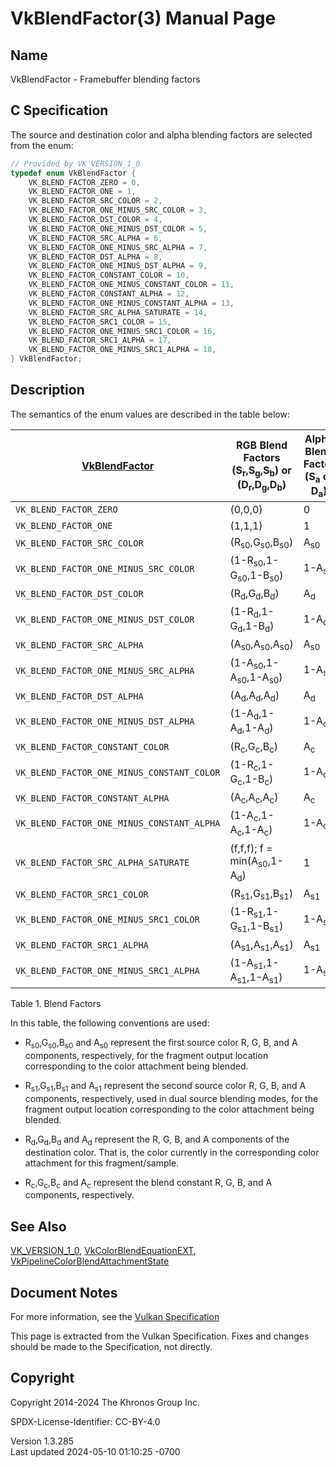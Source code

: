 # VkBlendFactor(3) Manual Page

## Name

VkBlendFactor - Framebuffer blending factors



## <a href="#_c_specification" class="anchor"></a>C Specification

The source and destination color and alpha blending factors are selected
from the enum:

``` c
// Provided by VK_VERSION_1_0
typedef enum VkBlendFactor {
    VK_BLEND_FACTOR_ZERO = 0,
    VK_BLEND_FACTOR_ONE = 1,
    VK_BLEND_FACTOR_SRC_COLOR = 2,
    VK_BLEND_FACTOR_ONE_MINUS_SRC_COLOR = 3,
    VK_BLEND_FACTOR_DST_COLOR = 4,
    VK_BLEND_FACTOR_ONE_MINUS_DST_COLOR = 5,
    VK_BLEND_FACTOR_SRC_ALPHA = 6,
    VK_BLEND_FACTOR_ONE_MINUS_SRC_ALPHA = 7,
    VK_BLEND_FACTOR_DST_ALPHA = 8,
    VK_BLEND_FACTOR_ONE_MINUS_DST_ALPHA = 9,
    VK_BLEND_FACTOR_CONSTANT_COLOR = 10,
    VK_BLEND_FACTOR_ONE_MINUS_CONSTANT_COLOR = 11,
    VK_BLEND_FACTOR_CONSTANT_ALPHA = 12,
    VK_BLEND_FACTOR_ONE_MINUS_CONSTANT_ALPHA = 13,
    VK_BLEND_FACTOR_SRC_ALPHA_SATURATE = 14,
    VK_BLEND_FACTOR_SRC1_COLOR = 15,
    VK_BLEND_FACTOR_ONE_MINUS_SRC1_COLOR = 16,
    VK_BLEND_FACTOR_SRC1_ALPHA = 17,
    VK_BLEND_FACTOR_ONE_MINUS_SRC1_ALPHA = 18,
} VkBlendFactor;
```

## <a href="#_description" class="anchor"></a>Description

The semantics of the enum values are described in the table below:

| [VkBlendFactor](https://registry.khronos.org/vulkan/specs/1.3-extensions/man/html/VkBlendFactor.html)        | RGB Blend Factors (S<sub>r</sub>,S<sub>g</sub>,S<sub>b</sub>) or (D<sub>r</sub>,D<sub>g</sub>,D<sub>b</sub>) | Alpha Blend Factor (S<sub>a</sub> or D<sub>a</sub>) |
|--------------------------------------------|--------------------------------------------------------------------------------------------------------------|-----------------------------------------------------|
| `VK_BLEND_FACTOR_ZERO`                     | (0,0,0)                                                                                                      | 0                                                   |
| `VK_BLEND_FACTOR_ONE`                      | (1,1,1)                                                                                                      | 1                                                   |
| `VK_BLEND_FACTOR_SRC_COLOR`                | (R<sub>s0</sub>,G<sub>s0</sub>,B<sub>s0</sub>)                                                               | A<sub>s0</sub>                                      |
| `VK_BLEND_FACTOR_ONE_MINUS_SRC_COLOR`      | (1-R<sub>s0</sub>,1-G<sub>s0</sub>,1-B<sub>s0</sub>)                                                         | 1-A<sub>s0</sub>                                    |
| `VK_BLEND_FACTOR_DST_COLOR`                | (R<sub>d</sub>,G<sub>d</sub>,B<sub>d</sub>)                                                                  | A<sub>d</sub>                                       |
| `VK_BLEND_FACTOR_ONE_MINUS_DST_COLOR`      | (1-R<sub>d</sub>,1-G<sub>d</sub>,1-B<sub>d</sub>)                                                            | 1-A<sub>d</sub>                                     |
| `VK_BLEND_FACTOR_SRC_ALPHA`                | (A<sub>s0</sub>,A<sub>s0</sub>,A<sub>s0</sub>)                                                               | A<sub>s0</sub>                                      |
| `VK_BLEND_FACTOR_ONE_MINUS_SRC_ALPHA`      | (1-A<sub>s0</sub>,1-A<sub>s0</sub>,1-A<sub>s0</sub>)                                                         | 1-A<sub>s0</sub>                                    |
| `VK_BLEND_FACTOR_DST_ALPHA`                | (A<sub>d</sub>,A<sub>d</sub>,A<sub>d</sub>)                                                                  | A<sub>d</sub>                                       |
| `VK_BLEND_FACTOR_ONE_MINUS_DST_ALPHA`      | (1-A<sub>d</sub>,1-A<sub>d</sub>,1-A<sub>d</sub>)                                                            | 1-A<sub>d</sub>                                     |
| `VK_BLEND_FACTOR_CONSTANT_COLOR`           | (R<sub>c</sub>,G<sub>c</sub>,B<sub>c</sub>)                                                                  | A<sub>c</sub>                                       |
| `VK_BLEND_FACTOR_ONE_MINUS_CONSTANT_COLOR` | (1-R<sub>c</sub>,1-G<sub>c</sub>,1-B<sub>c</sub>)                                                            | 1-A<sub>c</sub>                                     |
| `VK_BLEND_FACTOR_CONSTANT_ALPHA`           | (A<sub>c</sub>,A<sub>c</sub>,A<sub>c</sub>)                                                                  | A<sub>c</sub>                                       |
| `VK_BLEND_FACTOR_ONE_MINUS_CONSTANT_ALPHA` | (1-A<sub>c</sub>,1-A<sub>c</sub>,1-A<sub>c</sub>)                                                            | 1-A<sub>c</sub>                                     |
| `VK_BLEND_FACTOR_SRC_ALPHA_SATURATE`       | (f,f,f); f = min(A<sub>s0</sub>,1-A<sub>d</sub>)                                                             | 1                                                   |
| `VK_BLEND_FACTOR_SRC1_COLOR`               | (R<sub>s1</sub>,G<sub>s1</sub>,B<sub>s1</sub>)                                                               | A<sub>s1</sub>                                      |
| `VK_BLEND_FACTOR_ONE_MINUS_SRC1_COLOR`     | (1-R<sub>s1</sub>,1-G<sub>s1</sub>,1-B<sub>s1</sub>)                                                         | 1-A<sub>s1</sub>                                    |
| `VK_BLEND_FACTOR_SRC1_ALPHA`               | (A<sub>s1</sub>,A<sub>s1</sub>,A<sub>s1</sub>)                                                               | A<sub>s1</sub>                                      |
| `VK_BLEND_FACTOR_ONE_MINUS_SRC1_ALPHA`     | (1-A<sub>s1</sub>,1-A<sub>s1</sub>,1-A<sub>s1</sub>)                                                         | 1-A<sub>s1</sub>                                    |

Table 1. Blend Factors

In this table, the following conventions are used:

- R<sub>s0</sub>,G<sub>s0</sub>,B<sub>s0</sub> and A<sub>s0</sub>
  represent the first source color R, G, B, and A components,
  respectively, for the fragment output location corresponding to the
  color attachment being blended.

- R<sub>s1</sub>,G<sub>s1</sub>,B<sub>s1</sub> and A<sub>s1</sub>
  represent the second source color R, G, B, and A components,
  respectively, used in dual source blending modes, for the fragment
  output location corresponding to the color attachment being blended.

- R<sub>d</sub>,G<sub>d</sub>,B<sub>d</sub> and A<sub>d</sub> represent
  the R, G, B, and A components of the destination color. That is, the
  color currently in the corresponding color attachment for this
  fragment/sample.

- R<sub>c</sub>,G<sub>c</sub>,B<sub>c</sub> and A<sub>c</sub> represent
  the blend constant R, G, B, and A components, respectively.

## <a href="#_see_also" class="anchor"></a>See Also

[VK_VERSION_1_0](https://registry.khronos.org/vulkan/specs/1.3-extensions/man/html/VK_VERSION_1_0.html),
[VkColorBlendEquationEXT](https://registry.khronos.org/vulkan/specs/1.3-extensions/man/html/VkColorBlendEquationEXT.html),
[VkPipelineColorBlendAttachmentState](https://registry.khronos.org/vulkan/specs/1.3-extensions/man/html/VkPipelineColorBlendAttachmentState.html)

## <a href="#_document_notes" class="anchor"></a>Document Notes

For more information, see the <a
href="https://registry.khronos.org/vulkan/specs/1.3-extensions/html/vkspec.html#VkBlendFactor"
target="_blank" rel="noopener">Vulkan Specification</a>

This page is extracted from the Vulkan Specification. Fixes and changes
should be made to the Specification, not directly.

## <a href="#_copyright" class="anchor"></a>Copyright

Copyright 2014-2024 The Khronos Group Inc.

SPDX-License-Identifier: CC-BY-4.0

Version 1.3.285  
Last updated 2024-05-10 01:10:25 -0700
